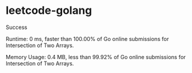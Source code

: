 # leetcode-golang

Success

Runtime: 0 ms, faster than 100.00% of Go online submissions for Intersection of Two Arrays.

Memory Usage: 0.4 MB, less than 99.92% of Go online submissions for Intersection of Two Arrays.
